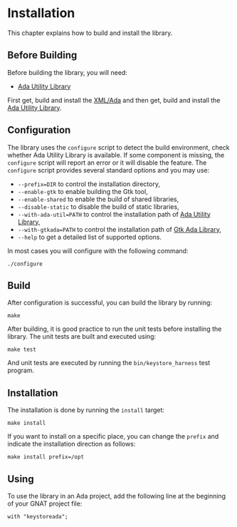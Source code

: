 # Installation

This chapter explains how to build and install the library.

## Before Building

Before building the library, you will need:

* [Ada Utility Library](https://github.com/stcarrez/ada-util)

First get, build and install the [XML/Ada](http://libre.adacore.com/libre/tools/xmlada/)
and then get, build and install the [Ada Utility Library](https://github.com/stcarrez/ada-util).

## Configuration

The library uses the `configure` script to detect the build environment, check whether Ada Utility Library is available.
If some component is missing, the
`configure` script will report an error or it will disable the feature.
The `configure` script provides several standard options
and you may use:

  * `--prefix=DIR` to control the installation directory,
  * `--enable-gtk` to enable building the Gtk tool,
  * `--enable-shared` to enable the build of shared libraries,
  * `--disable-static` to disable the build of static libraries,
  * `--with-ada-util=PATH` to control the installation path of [Ada Utility Library](https://github.com/stcarrez/ada-util),
  * `--with-gtkada=PATH` to control the installation path of [Gtk Ada Library](https://github.com/AdaCore/GtkAda),
  * `--help` to get a detailed list of supported options.

In most cases you will configure with the following command:
```
./configure
```


## Build

After configuration is successful, you can build the library by running:
```
make
```

After building, it is good practice to run the unit tests before installing
the library.  The unit tests are built and executed using:
```
make test
```
And unit tests are executed by running the `bin/keystore_harness` test program.

## Installation
The installation is done by running the `install` target:

```
make install
```

If you want to install on a specific place, you can change the `prefix`
and indicate the installation direction as follows:

```
make install prefix=/opt
```

## Using

To use the library in an Ada project, add the following line at the
beginning of your GNAT project file:

```
with "keystoreada";
```


